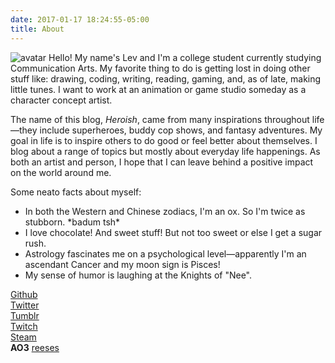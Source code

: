 ```yaml
---
date: 2017-01-17 18:24:55-05:00
title: About
---
```


<img src="/img/dafuq%20square.png" alt="avatar" class="avatar" /> Hello! My name's Lev and I'm a college student currently studying Communication Arts. My favorite thing to do is getting lost in doing other stuff like: drawing, coding, writing, reading, gaming, and, as of late, making little tunes. I want to work at an animation or game studio someday as a character concept artist.

The name of this blog, *Heroish*, came from many inspirations throughout life—they include superheroes, buddy cop shows, and fantasy adventures. My goal in life is to inspire others to do good or feel better about themselves. I blog about a range of topics but mostly about everyday life happenings. As both an artist and person, I hope that I can leave behind a positive impact on the world around me.

Some neato facts about myself:

- In both the Western and Chinese zodiacs, I'm an ox. So I'm twice as stubborn. \*badum tsh\*
- I love chocolate! And sweet stuff! But not too sweet or else I get a sugar rush.
- Astrology fascinates me on a psychological level—apparently I'm an ascendant Cancer and my moon sign is Pisces!  
- My sense of humor is laughing at the Knights of "Nee".

<i class="fa fa-github-alt" aria-hidden="true"></i> [Github](https://github.com/heroish)  
<i class="fa fa-twitter" aria-hidden="true"></i> [Twitter](https://twitter.com/reeses_kk)  
<i class="fa fa-tumblr" aria-hidden="true"></i> [Tumblr](http://faolae.tumblr.com/)  
<i class="fa fa-twitch" aria-hidden="true"></i> [Twitch](https://www.twitch.tv/faolae)  
<i class="fa fa-steam" aria-hidden="true"></i> [Steam](http://steamcommunity.com/profiles/76561198069396785)  
**AO3** [reeses](http://archiveofourown.org/users/reeses) 
